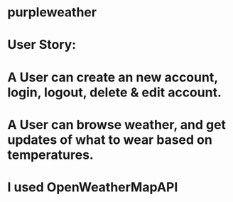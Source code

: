 # purpleweather

# User Story:

# A User can create an new account, login, logout, delete & edit account. 
# A User can browse weather, and get updates of what to wear based on temperatures.

# I used OpenWeatherMapAPI 